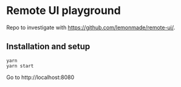 # Remote UI playground

Repo to investigate with https://github.com/lemonmade/remote-ui/.

## Installation and setup

```
yarn
yarn start
```

Go to http://localhost:8080
